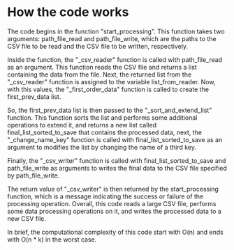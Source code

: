 # How the code works

The code begins in the function "start_processing". This function takes two arguments: path_file_read and path_file_write, which are the paths to the CSV file to be read and the CSV file to be written, respectively.

Inside the function, the "_csv_reader" function is called with path_file_read as an argument. This function reads the CSV file and returns a list containing the data from the file. Next, the returned list from the "_csv_reader" function is assigned to the variable list_from_reader. Now, with this values, the "_first_order_data" function is called to create the first_prev_data list. 

So, the first_prev_data list is then passed to the "_sort_and_extend_list" function. This function sorts the list and performs some additional operations to extend it, and returns a new list called final_list_sorted_to_save that contains the processed data, next, the "_change_name_key" function is called with final_list_sorted_to_save as an argument to modifies the list by changing the name of a third key.

Finally, the "_csv_writer" function is called with final_list_sorted_to_save and path_file_write as arguments to writes the final data to the CSV file specified by path_file_write.

The return value of "_csv_writer" is then returned by the start_processing function, which is a message indicating the success or failure of the processing operation. Overall, this code reads a large CSV file, performs some data processing operations on it, and writes the processed data to a new CSV file.

In brief, the computational complexity of this code start with O(n) and ends with O(n * k) in the worst case.
